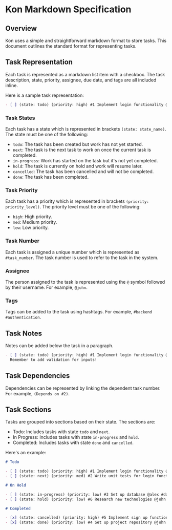 # Kon Markdown Specification

## Overview

Kon uses a simple and straightforward markdown format to store tasks. This
document outlines the standard format for representing tasks.

## Task Representation

Each task is represented as a markdown list item with a checkbox. The task
description, state, priority, assignee, due date, and tags are all included
inline.

Here is a sample task representation:

```markdown
- [ ] (state: todo) (priority: high) #1 Implement login functionality @john (Due: 31-12-2023) #backend #authentication
```

### Task States

Each task has a state which is represented in brackets `(state: state_name)`.
The state must be one of the following:

- `todo`: The task has been created but work has not yet started.
- `next`: The task is the next task to work on once the current task is completed.
- `in-progress`: Work has started on the task but it's not yet completed.
- `hold`: The task is currently on hold and work will resume later.
- `cancelled`: The task has been cancelled and will not be completed.
- `done`: The task has been completed.

### Task Priority

Each task has a priority which is represented in brackets `(priority:
priority_level)`. The priority level must be one of the following:

- `high`: High priority.
- `med`: Medium priority.
- `low`: Low priority.

### Task Number

Each task is assigned a unique number which is represented as `#task_number`.
The task number is used to refer to the task in the system.

### Assignee

The person assigned to the task is represented using the `@` symbol followed by
their username. For example, `@john`.

### Tags

Tags can be added to the task using hashtags. For example, `#backend
#authentication`.

## Task Notes

Notes can be added below the task in a paragraph.

```markdown
- [ ] (state: todo) (priority: high) #1 Implement login functionality @john (Due: 31-12-2023) #backend #authentication
  Remember to add validation for inputs!
```

## Task Dependencies

Dependencies can be represented by linking the dependent task number. For
example, `(Depends on #2)`.

## Task Sections

Tasks are grouped into sections based on their state. The sections are:

- Todo: Includes tasks with state `todo` and `next`.
- In Progress: Includes tasks with state `in-progress` and `hold`.
- Completed: Includes tasks with state `done` and `cancelled`.

Here's an example:

```markdown
# Todo

- [ ] (state: todo) (priority: high) #1 Implement login functionality @john (Due: 31-12-2023) #backend #authentication
- [ ] (state: next) (priority: med) #2 Write unit tests for login functionality @mary (Depends on #1) #testing

# On Hold

- [ ] (state: in-progress) (priority: low) #3 Set up database @alex #database
- [ ] (state: hold) (priority: low) #6 Research new technologies @john

# Completed

- [x] (state: cancelled) (priority: high) #5 Implement sign up functionality @mary
- [x] (state: done) (priority: low) #4 Set up project repository @john
```
